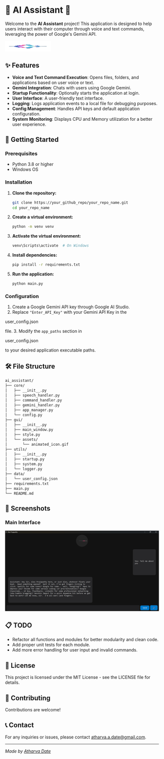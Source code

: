 # 🌟 AI Assistant 🌟

Welcome to the **AI Assistant** project! This application is designed to help users interact with their computer through voice and text commands, leveraging the power of Google's Gemini API.

![AI Assistant](gui/assets/animated_icon.gif)

## ✨ Features

- **Voice and Text Command Execution**: Opens files, folders, and applications based on user voice or text.
- **Gemini Integration**: Chats with users using Google Gemini.
- **Startup Functionality**: Optionally starts the application at login.
- **User Interface**: A user-friendly text interface.
- **Logging**: Logs application events to a local file for debugging purposes.
- **Config Management**: Handles API keys and default application configuration.
- **System Monitoring**: Displays CPU and Memory utilization for a better user experience.

## 🚀 Getting Started

### Prerequisites

- Python 3.8 or higher
- Windows OS

### Installation

1. **Clone the repository:**

    ```bash
    git clone https://your_github_repo/your_repo_name.git
    cd your_repo_name
    ```

2. **Create a virtual environment:**

    ```bash
    python -m venv venv
    ```

3. **Activate the virtual environment:**

    ```bash
    venv\Scripts\activate  # On Windows
    ```

4. **Install dependencies:**

    ```bash
    pip install -r requirements.txt
    ```

5. **Run the application:**

    ```bash
    python main.py
    ```

### Configuration

1. Create a Google Gemini API key through Google AI Studio.
2. Replace `"Enter_API_Key"` with your Gemini API Key in the 

user_config.json

 file.
3. Modify the `app_paths` section in 

user_config.json

 to your desired application executable paths.

## 🛠️ File Structure

```plaintext
ai_assistant/
├── core/
│   ├── __init__.py
│   ├── speech_handler.py
│   ├── command_handler.py
│   ├── gemini_handler.py
│   ├── app_manager.py
│   └── config.py
├── gui/
│   ├── __init__.py
│   ├── main_window.py
│   ├── style.py
│   └── assets/
│       └── animated_icon.gif
├── utils/
│   ├── __init__.py
│   ├── startup.py
│   ├── system.py
│   └── logger.py
├── data/
│   └── user_config.json
├── requirements.txt
├── main.py
└── README.md
```

## 📸 Screenshots

### Main Interface
![Main Interface](gui\assets\Screenshot.png)


## 📋 TODO

- Refactor all functions and modules for better modularity and clean code.
- Add proper unit tests for each module.
- Add more error handling for user input and invalid commands.

## 📄 License

This project is licensed under the MIT License - see the LICENSE file for details.

## 🤝 Contributing

Contributions are welcome!

## 📞 Contact

For any inquiries or issues, please contact [atharva.a.date@gmail.com](mailto:atharva.a.date@gmail.com).

---

*Made by [Atharva Date](https://github.com/ADIITJ)*
